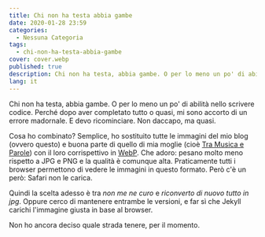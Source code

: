 ```yaml
---
title: Chi non ha testa abbia gambe
date: 2020-01-28 23:59
categories:
  - Nessuna Categoria
tags:
  - chi-non-ha-testa-abbia-gambe
cover: cover.webp
published: true
description: Chi non ha testa, abbia gambe. O per lo meno un po' di abilità nello scrivere codice. Perché dopo aver completato tutto o quasi, mi sono accorto di un errore madornale. E devo ricominciare. Non daccapo, ma quasi.
lang: it
---
```

Chi non ha testa, abbia gambe. O per lo meno un po' di abilità nello scrivere codice. Perché dopo aver completato tutto o quasi, mi sono accorto di un errore madornale. E devo ricominciare. Non daccapo, ma quasi.

Cosa ho combinato? Semplice, ho sostituito tutte le immagini del mio blog (ovvero questo) e buona parte di quello di mia moglie (cioè [Tra Musica e Parole](https://el3um4s.github.io/tra-musica-e-parole/)) con il loro corrispettivo in [WebP](https://en.wikipedia.org/wiki/WebP). Che adoro: pesano molto meno rispetto a JPG e PNG e la qualità è comunque alta. Praticamente tutti i browser permettono di vedere le immagini in questo formato. Però c'è un però: Safari non le carica.

Quindi la scelta adesso è tra _non me ne curo_ e _riconverto di nuovo tutto in jpg_. Oppure cerco di mantenere entrambe le versioni, e far sì che Jekyll carichi l'immagine giusta in base al browser.

Non ho ancora deciso quale strada tenere, per il momento.
